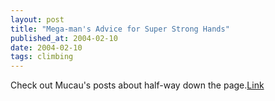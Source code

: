 ```yaml
---
layout: post
title: "Mega-man's Advice for Super Strong Hands"
published_at: 2004-02-10
date: 2004-02-10
tags: climbing
---
```


Check out Mucau's posts about half-way down the page.[Link](http://www.rockclimbing.com/forums/viewtopic.php?topic=51511&forum=23)  